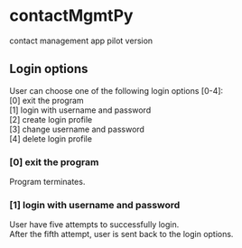 # contactMgmtPy
contact management app pilot version

## Login options
User can choose one of the following login options [0-4]: \
[0] exit the program \
[1] login with username and password \
[2] create login profile \
[3] change username and password \
[4] delete login profile

### [0] exit the program
Program terminates.

### [1] login with username and password
User have five attempts to successfully login. \
After the fifth attempt, user is sent back to the login options.